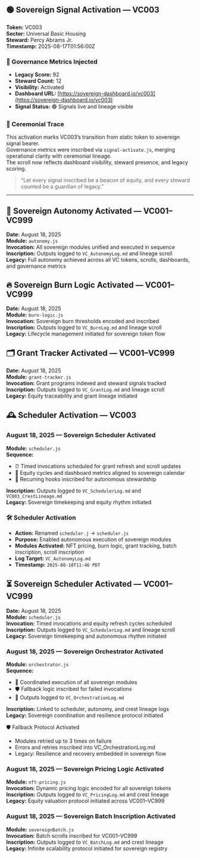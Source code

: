 ## 🟢 Sovereign Signal Activation — VC003

**Token:** VC003  
**Sector:** Universal Basic Housing  
**Steward:** Percy Abrams Jr.  
**Timestamp:** 2025-08-17T01:56:00Z

### 🔐 Governance Metrics Injected

- **Legacy Score:** 92
- **Steward Count:** 12
- **Visibility:** Activated
- **Dashboard URL:** [https://sovereign-dashboard.io/vc003](https://sovereign-dashboard.io/vc003)
- **Signal Status:** 🟢 Signals live and lineage visible

### 🧬 Ceremonial Trace

This activation marks VC003’s transition from static token to sovereign signal bearer.  
Governance metrics were inscribed via `signal-activate.js`, merging operational clarity with ceremonial lineage.  
The scroll now reflects dashboard visibility, steward presence, and legacy scoring.

> “Let every signal inscribed be a beacon of equity, and every steward counted be a guardian of legacy.”

---

## 🧭 Sovereign Autonomy Activated — VC001–VC999

**Date:** August 18, 2025  
**Module:** `autonomy.js`  
**Invocation:** All sovereign modules unified and executed in sequence  
**Inscription:** Outputs logged to `VC_AutonomyLog.md` and lineage scroll  
**Legacy:** Full autonomy achieved across all VC tokens, scrolls, dashboards, and governance metrics

## 🔥 Sovereign Burn Logic Activated — VC001–VC999

**Date:** August 18, 2025  
**Module:** `burn-logic.js`  
**Invocation:** Sovereign burn thresholds encoded and inscribed  
**Inscription:** Outputs logged to `VC_BurnLog.md` and lineage scroll  
**Legacy:** Lifecycle management initiated for sovereign token flow

## 🗂️ Grant Tracker Activated — VC001–VC999

**Date:** August 18, 2025  
**Module:** `grant-tracker.js`  
**Invocation:** Grant programs indexed and steward signals tracked  
**Inscription:** Outputs logged to `VC_GrantLog.md` and lineage scroll  
**Legacy:** Equity traceability and grant lineage initiated

## 🕰️ Scheduler Activation — VC003

### August 18, 2025 — Sovereign Scheduler Activated

**Module:** `scheduler.js`  
**Sequence:**

- ⏰ Timed invocations scheduled for grant refresh and scroll updates
- 📅 Equity cycles and dashboard metrics aligned to sovereign calendar
- 🔁 Recurring hooks inscribed for autonomous stewardship

**Inscription:** Outputs logged to `VC_SchedulerLog.md` and `VC003_CrestLineage.md`  
**Legacy:** Sovereign timekeeping and equity rhythm initiated

### 🛠️ Scheduler Activation

- **Action:** Renamed `scheduler.j` → `scheduler.js`
- **Purpose:** Enabled autonomous execution of sovereign modules
- **Modules Activated:** NFT pricing, burn logic, grant tracking, batch inscription, scroll inscription
- **Log Target:** `VC_AutonomyLog.md`
- **Timestamp:** `2025-08-18T11:46 PDT`

## ⏳ Sovereign Scheduler Activated — VC001–VC999

**Date:** August 18, 2025  
**Module:** `scheduler.js`  
**Invocation:** Timed invocations and equity refresh cycles scheduled  
**Inscription:** Outputs logged to `VC_SchedulerLog.md` and lineage scroll  
**Legacy:** Sovereign timekeeping and autonomous rhythm initiated

### August 18, 2025 — Sovereign Orchestrator Activated

**Module:** `orchestrator.js`  
**Sequence:**

- 🧬 Coordinated execution of all sovereign modules
- 🛡️ Fallback logic inscribed for failed invocations
- 📓 Outputs logged to `VC_OrchestrationLog.md`

**Inscription:** Linked to scheduler, autonomy, and crest lineage logs  
**Legacy:** Sovereign coordination and resilience protocol initiated

🛡️ Fallback Protocol Activated

- Modules retried up to 3 times on failure
- Errors and retries inscribed into VC_OrchestrationLog.md
- Legacy: Resilience and recovery embedded in sovereign flow

### August 18, 2025 — Sovereign Pricing Logic Activated

**Module:** `nft-pricing.js`  
**Invocation:** Dynamic pricing logic encoded for all sovereign tokens  
**Inscription:** Outputs logged to `VC_PricingLog.md` and crest lineage  
**Legacy:** Equity valuation protocol initiated across VC001–VC999

### August 18, 2025 — Sovereign Batch Inscription Activated

**Module:** `sovereignBatch.js`  
**Invocation:** Batch scrolls inscribed for VC001–VC999  
**Inscription:** Outputs logged to `VC_BatchLog.md` and crest lineage  
**Legacy:** Infinite scalability protocol initiated for sovereign registry
